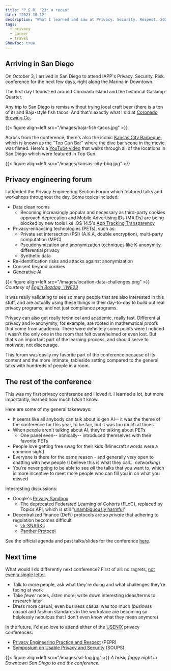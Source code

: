 ```yaml
---
title: "P.S.R. '23: a recap"
date: "2023-10-12"
description: "What I learned and saw at Privacy. Security. Respect. 2023."
tags:
  - privacy
  - career
  - travel
ShowToc: true
---
```



## Arriving in San Diego
On October 3, I arrived in San Diego to attend IAPP's Privacy. Security. Risk. conference for the next few days, right along the Marina in Downtown.

The first day I tourist-ed around Coronado Island and the historical Gaslamp Quarter. 

Any trip to San Diego is remiss without trying local craft beer (there is a ton of it) and Baja-style fish tacos. And that's exactly what I did at [Coronado Brewing Co.](https://coronadobrewing.com/)

{{< figure align=left src="/images/baja-fish-tacos.jpg" >}}

Across from the conference, there's also the iconic [Kansas City Barbeque](https://www.yelp.com/biz/kansas-city-barbeque-san-diego), which is known as the  "Top Gun Bar" where the dive bar scene in the movie was filmed. Here's a [YouTube video](https://youtu.be/7T4mk3Uhzyc?t=781) that walks through all of the locations in San Diego which were featured in Top Gun.

{{< figure align=left src="/images/kansas-city-bbq.jpg" >}}

## Privacy engineering forum
I attended the Privacy Engineering Section Forum which featured talks and workshops throughout the day. Some topics included:
* Data clean rooms 
  * Becoming increasingly popular and necessary as third-party cookies approach deprecation and Mobile Advertising IDs (MAIDs) are being blocked by new  tools like iOS 14.5's [App Tracking Transparency](https://www.theverge.com/22403523/ios-14-5-tracking-consent-app-transparency-how-to)
* Privacy-enhancing technologies (PETs), such as:
  * Private set intersection (PSI) (A.K.A, double encryption), multi-party computation (MPC)
  * Pseudonymization and anonymization techniques like K-anonymity, differential privacy
  * Synthetic data
* Re-identification risks and attacks against anonymization
* Consent beyond cookies
* Generative AI

{{< figure align=left src="/images/location-data-challenges.png" >}}
*Courtesy of [Engin Bozdag, 'IWE23](https://www.linkedin.com/posts/enginbozdag_can-location-data-truly-be-anonymized-activity-7092555543701073921-LGSj?utm_source=share&utm_medium=member_desktop)*

It was really validating to see so many people that are also interested in this stuff, and are actually using these things in their day-to-day to build out real privacy programs, and not just compliance programs.

Privacy can also get really technical and academic, really fast. Differential privacy and k-anonymity, for example, are rooted in mathematical proofs that come from academia. There were definitely some points were I noticed I wasn't the only one in the room that felt overwhelmed or even lost. But that's an important part of the learning process, and should serve to motivate, not discourage.

This forum was easily my favorite part of the conference because of its content and the more intimate, tableside setting compared to the general talks with hundreds of people in a room.


## The rest of the conference
This was my first privacy conference and I loved it. I learned a lot, but more importantly, learned how much I *don't* know.

Here are some of my general takeaways:
* It seems like all anybody can talk about is gen AI-- it was the theme of the conference for this year, to be fair, but it was too much at times
* When people aren't talking about AI, they're talking about PETs
  * One panel even-- ironically-- introduced themselves with their favorite PETs
* People love getting free swag for their kids (Minecraft swords were a common sight)
* Everyone is there for the same reason - and generally very open to chatting with new people (I believe this is what they call... *networking*)
* You're never going to be able to see *all* the talks that you want to, which is more incentive to meet more people who can fill you in on what you missed

Intesresting discussions:
* Google's [Privacy Sandbox](https://en.wikipedia.org/wiki/Privacy_Sandbox)
  * The deprecated Federated Learning of Cohorts (FLoC), replaced by Topics API, which is still "[unambiguously harmful](https://brave.com/web-standards-at-brave/7-googles-topics-api/)"
* Decentralized finance (DeFi) protocols are *so private* that adhering to regulation becomes difficult
  * [zk-SNARKs](https://z.cash/learn/what-are-zk-snarks/)
  * [Panther Protocol](https://docs.pantherprotocol.io/docs/start-here/what-is-panther)

See the official agenda and past talks/slides for the conference [here](https://iapp.org/conference/past-conferences/PSR23/). 

## Next time
What would I do differently next conference? First of all: no ragrets, [not even a single letter](https://www.youtube.com/watch?v=rjkLKKgOMRY).
* Talk to more people, ask what they're doing and what challenges they're facing at work
* Take *fewer* notes, *listen* more; write down interesting ideas/terms to research later
* Dress more casual; even business casual was too much (*business casual* and fashion standards in the workplace are becoming so helplessly nebulous that I don't even know what they mean anymore)

In the future, I'd also love to attend either of the [USENIX](https://www.usenix.org/) privacy conferences:
* [Privacy Engineering Practice and Respect](https://www.usenix.org/conference/pepr23) (PEPR)
* [Symposium on Usable Privacy and Security](https://www.usenix.org/conference/soups2023) (SOUPS)

{{< figure align=left src="/images/sd-fog.jpg" >}}
*A brisk, foggy night in Downtown San Diego to end the conference.*

